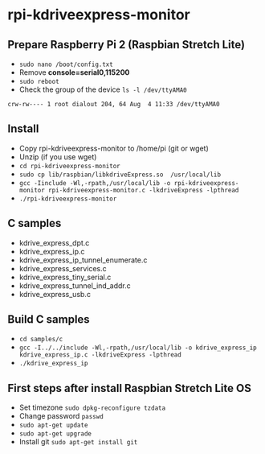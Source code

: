 # rpi-kdriveexpress-monitor
## Prepare Raspberry Pi 2 (Raspbian Stretch Lite)
- `sudo nano /boot/config.txt`
- Remove **console=serial0,115200**
- `sudo reboot`
- Check the group of the device `ls -l /dev/ttyAMA0`
```
crw-rw---- 1 root dialout 204, 64 Aug  4 11:33 /dev/ttyAMA0
```
## Install
- Copy rpi-kdriveexpress-monitor to /home/pi (git or wget)
- Unzip (if you use wget)
- `cd rpi-kdriveexpress-monitor`
- `sudo cp lib/raspbian/libkdriveExpress.so  /usr/local/lib`
- `gcc -Iinclude -Wl,-rpath,/usr/local/lib -o rpi-kdriveexpress-monitor rpi-kdriveexpress-monitor.c -lkdriveExpress -lpthread`
- `./rpi-kdriveexpress-monitor`
## C samples
- kdrive_express_dpt.c
- kdrive_express_ip.c
- kdrive_express_ip_tunnel_enumerate.c
- kdrive_express_services.c
- kdrive_express_tiny_serial.c
- kdrive_express_tunnel_ind_addr.c
- kdrive_express_usb.c
## Build C samples
- `cd samples/c`
- `gcc -I../../include -Wl,-rpath,/usr/local/lib -o kdrive_express_ip kdrive_express_ip.c -lkdriveExpress -lpthread`
- `./kdrive_express_ip`
## First steps after install Raspbian Stretch Lite OS
- Set timezone `sudo dpkg-reconfigure tzdata`
- Change password `passwd`
- `sudo apt-get update`
- `sudo apt-get upgrade`
- Install git `sudo apt-get install git`

